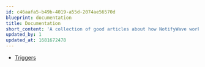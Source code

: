 ```yaml
---
id: c46aafa5-b49b-4019-a55d-2074ae56570d
blueprint: documentation
title: Documentation
short_content: 'A collection of good articles about how NotifyWave works.'
updated_by: 1
updated_at: 1681672478
---
```

- [Triggers](/documentation/triggers)